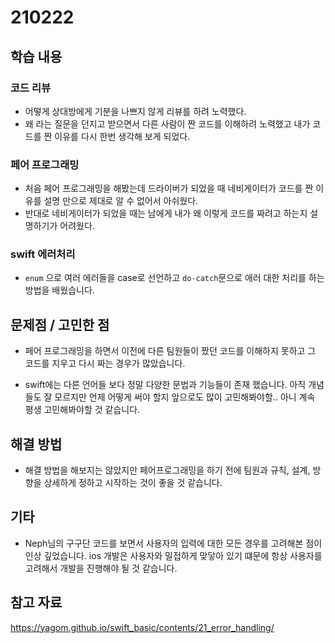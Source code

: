 # 210222

## 학습 내용
### 코드 리뷰
- 어떻게 상대방에게 기분을 나쁘지 않게 리뷰를 하려 노력했다.
- 왜 라는 질문을 던지고 받으면서 다른 사람이 짠 코드를 이해하려 노력했고 내가 코드를 짠 이유를 다시 한번 생각해 보게 되었다.

### 페어 프로그래밍
- 처음 페어 프로그래밍을 해봤는데 드라이버가 되었을 때 네비게이터가 코드를 짠 이유를 설명 만으로 제대로 알 수 없어서 아쉬웠다.
- 반대로 네비게이터가 되었을 때는 남에게 내가 왜 이렇게 코드를 짜려고 하는지 설명하기가 어려웠다.

### swift 에러처리
- `enum` 으로 여러 에러들을 case로 선언하고 `do-catch`문으로 애러 대한 처리를 하는 방법을 배웠습니다.

## 문제점 / 고민한 점
- 페어 프로그래밍을 하면서 이전에 다른 팀원들이 짰던 코드를 이해하지 못하고 그 코드를 지우고 다시 짜는 경우가 많았습니다.

- swift에는 다른 언어들 보다 정말 다양한 문법과 기능들이 존재 했습니다. 아직 개념들도 잘 모르지만 언제 어떻게 써야 할지 앞으로도 많이 고민해봐야할.. 아니 계속 평생 고민해봐야할 것 같습니다.

## 해결 방법
- 해결 방법을 해보지는 않았지만 페어프로그래밍을 하기 전에 팀원과 규칙, 설계, 방향을 상세하게 정하고 시작하는 것이 좋을 것 같습니다.

## 기타
- Neph님의 구구단 코드를 보면서 사용자의 입력에 대한 모든 경우를 고려해본 점이 인상 깊었습니다. ios 개발은 사용자와 밀접하게 맞닿아 있기 떄문에 항상 사용자를 고려해서 개발을 진행해야 될 것 같습니다. 

## 참고 자료
https://yagom.github.io/swift_basic/contents/21_error_handling/

